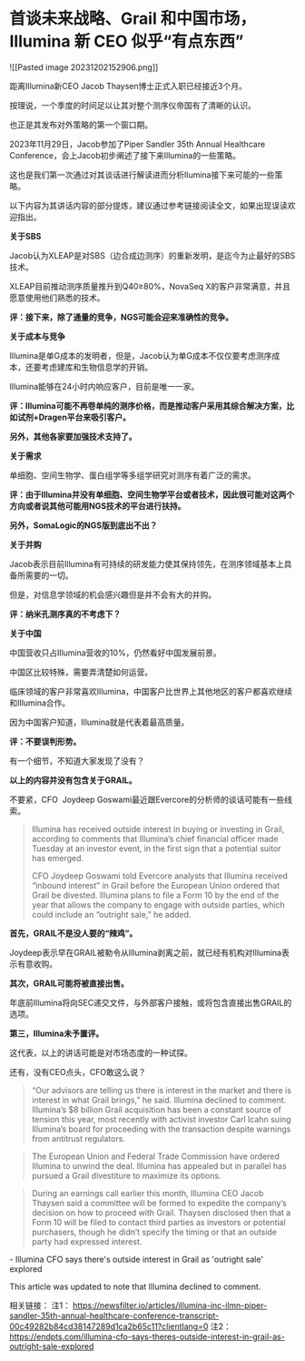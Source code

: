 # 首谈未来战略、Grail 和中国市场，Illumina 新 CEO 似乎“有点东西”

![[Pasted image 20231202152906.png]]

距离Illumina新CEO Jacob Thaysen博士正式入职已经接近3个月。

按理说，一个季度的时间足以让其对整个测序仪帝国有了清晰的认识。

也正是其发布对外策略的第一个窗口期。

2023年11月29日，Jacob参加了Piper Sandler 35th Annual Healthcare Conference，会上Jacob初步阐述了接下来Illumina的一些策略。

这也是我们第一次通过对其谈话进行解读进而分析Ilumina接下来可能的一些策略。

以下内容为其讲话内容的部分提炼，建议通过参考链接阅读全文，如果出现误读欢迎指出。

**关于SBS**

Jacob认为XLEAP是对SBS（边合成边测序）的重新发明，是迄今为止最好的SBS技术。

XLEAP目前推动测序质量推升到Q40≥80%，NovaSeq X的客户非常满意，并且愿意使用他们熟悉的技术。

**评：接下来，除了通量的竞争，NGS可能会迎来准确性的竞争。**

**关于成本与竞争**

Illumina是单G成本的发明者，但是，Jacob认为单G成本不仅仅要考虑测序成本，还要考虑建库和生物信息学的开销。

Illumina能够在24小时内响应客户，目前是唯一一家。

**评：Illumina可能不再卷单纯的测序价格，而是推动客户采用其综合解决方案，比如试剂+Dragen平台来吸引客户。**

**另外，其他各家要加强技术支持了。**

**关于需求**

单细胞、空间生物学、蛋白组学等多组学研究对测序有着广泛的需求。

**评：由于Illumina并没有单细胞、空间生物学平台或者技术，因此很可能对这两个方向或者说其他可能用NGS技术的平台进行扶持。**

**另外，SomaLogic的NGS版到底出不出？**

**关于并购**

Jacob表示目前Illumina有可持续的研发能力使其保持领先，在测序领域基本上具备所需要的一切。

但是，对信息学领域的机会感兴趣但是并不会有大的并购。

**评：纳米孔测序真的不考虑下？**

**关于中国**

中国营收只占Illumina营收的10%，仍然看好中国发展前景。

中国区比较特殊，需要弄清楚如何运营。

临床领域的客户非常喜欢Illumina，中国客户比世界上其他地区的客户都喜欢继续和Illumina合作。

因为中国客户知道，Illumina就是代表着最高质量。

**评：不要误判形势。**

有一个细节，不知道大家发现了没有？

**以上的内容并没有包含关于GRAIL。**

不要紧，CFO  Joydeep Goswami最近跟Evercore的分析师的谈话可能有一些线索。

>Illumina has received outside interest in buying or investing in Grail, according to comments that Illumina’s chief financial officer made Tuesday at an investor event, in the first sign that a potential suitor has emerged.
>
>CFO Joydeep Goswami told Evercore analysts that Illumina received “inbound interest” in Grail before the European Union ordered that Grail be divested. Illumina plans to file a Form 10 by the end of the year that allows the company to engage with outside parties, which could include an “outright sale,” he added.



**首先，GRAIL不是没人要的“辣鸡”。**

Joydeep表示早在GRAIL被勒令从Illumina剥离之前，就已经有机构对Illumina表示有意收购。

**其次，GRAIL可能将被直接出售。**

年底前Illumina将向SEC递交文件，与外部客户接触，或将包含直接出售GRAIL的选项。

**第三，Illumina未予置评。**

这代表，以上的讲话可能是对市场态度的一种试探。

还有，没有CEO点头，CFO敢这么说？

>“Our advisors are telling us there is interest in the market and there is interest in what Grail brings,” he said.
>Illumina declined to comment.
>Illumina’s $8 billion Grail acquisition has been a constant source of tension this year, most recently with activist investor Carl Icahn suing Illumina’s board for proceeding with the transaction despite warnings from antitrust regulators.

>The European Union and Federal Trade Commission have ordered Illumina to unwind the deal. Illumina has appealed but in parallel has pursued a Grail divestiture to maximize its options.

>During an earnings call earlier this month, Illumina CEO Jacob Thaysen said a committee will be formed to expedite the company’s decision on how to proceed with Grail. Thaysen disclosed then that a Form 10 will be filed to contact third parties as investors or potential purchasers, though he didn’t specify the timing or that an outside party had expressed interest.
>
 \- Illumina CFO says there's outside interest in Grail as 'outright sale' explored



This article was updated to note that Illumina declined to comment. 



相关链接：
注1： https://newsfilter.io/articles/illumina-inc-ilmn-piper-sandler-35th-annual-healthcare-conference-transcript-00c49282b84cd38147289d1ca2b65c11?clientlang=0
注2： https://endpts.com/illumina-cfo-says-theres-outside-interest-in-grail-as-outright-sale-explored
